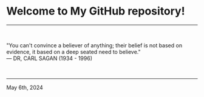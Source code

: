 # Welcome to My GitHub repository!

---

<br>

"You can't convince a believer of anything; their belief is not based on evidence, it based on a deep seated need to believe."\
    ― DR, CARL SAGAN (1934 - 1996)
 
</br>

---
May 6th, 2024
